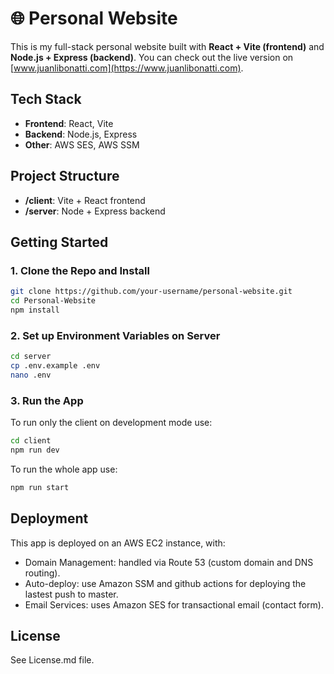 # 🌐 Personal Website

This is my full-stack personal website built with **React + Vite (frontend)** and **Node.js + Express (backend)**.
You can check out the live version on [www.juanlibonatti.com](https://www.juanlibonatti.com).

## Tech Stack

- **Frontend**: React, Vite  
- **Backend**: Node.js, Express  
- **Other**: AWS SES, AWS SSM

## Project Structure
 - **/client**: Vite + React frontend
 - **/server**: Node + Express backend

## Getting Started

### 1. Clone the Repo and Install

```bash
git clone https://github.com/your-username/personal-website.git
cd Personal-Website
npm install
```

### 2. Set up Environment Variables on Server

```bash
cd server
cp .env.example .env
nano .env
```

### 3. Run the App

To run only the client on development mode use:
```bash
cd client
npm run dev
```

To run the whole app use:
```bash
npm run start
```

## Deployment
This app is deployed on an AWS EC2 instance, with:

- Domain Management: handled via Route 53 (custom domain and DNS routing).
- Auto-deploy: use Amazon SSM and github actions for deploying the lastest push to master.
- Email Services: uses Amazon SES for transactional email (contact form).

## License
See License.md file.
